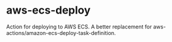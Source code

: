 # aws-ecs-deploy
Action for deploying to AWS ECS. A better replacement for aws-actions/amazon-ecs-deploy-task-definition.
